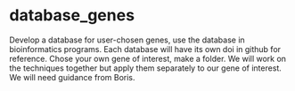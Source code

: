 # database_genes
Develop a database for user-chosen genes, use the database in bioinformatics programs. 
Each database will have its own doi in github for reference.
Chose your own gene of interest, make a folder.
We will work on the techniques together but apply them separately to our gene of interest.
We will need guidance from Boris.
